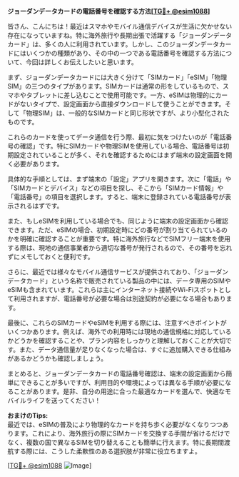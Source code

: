 **ジョーダンデータカードの電話番号を確認する方法[[TG💪+ @esim1088](https://t.me/s/esim1088)]**

皆さん、こんにちは！最近はスマホやモバイル通信デバイスが生活に欠かせない存在になっていますね。特に海外旅行や長期出張で活躍する「ジョーダンデータカード」は、多くの人に利用されています。しかし、このジョーダンデータカードにはいくつかの種類があり、その中の一つである電話番号を確認する方法について、今回は詳しくお伝えしたいと思います。

まず、ジョーダンデータカードには大きく分けて「SIMカード」「eSIM」「物理SIM」の三つのタイプがあります。SIMカードは通常の形をしているもので、スマホやタブレットに差し込むことで使用可能です。一方、eSIMは物理的にカードがないタイプで、設定画面から直接ダウンロードして使うことができます。そして「物理SIM」は、一般的なSIMカードと同じ形状ですが、より小型化されたものです。

これらのカードを使ってデータ通信を行う際、最初に気をつけたいのが「電話番号の確認」です。特にSIMカードや物理SIMを使用している場合、電話番号は初期設定されていることが多く、それを確認するためにはまず端末の設定画面を開く必要があります。

具体的な手順としては、まず端末の「設定」アプリを開きます。次に「電話」や「SIMカードとデバイス」などの項目を探し、そこから「SIMカード情報」や「電話番号」の項目を選択します。すると、端末に登録されている電話番号が表示されるはずです。

また、もしeSIMを利用している場合でも、同じように端末の設定画面から確認できます。ただ、eSIMの場合、初期設定時にどの番号が割り当てられているのかを明確に確認することが重要です。特に海外旅行などでSIMフリー端末を使用する際は、現地の通信事業者から適切な番号が発行されるので、その番号を忘れずにメモしておくと便利です。

さらに、最近では様々なモバイル通信サービスが提供されており、「ジョーダンデータカード」という名称で販売されている製品の中には、データ専用のSIMやeSIMも含まれています。これらは主にインターネット接続やWi-Fiスポットとして利用されますが、電話番号が必要な場合は別途契約が必要になる場合もあります。

最後に、これらのSIMカードやeSIMを利用する際には、注意すべきポイントがいくつかあります。例えば、海外での利用時には現地の通信規格に対応しているかどうかを確認することや、プラン内容をしっかりと理解しておくことが大切です。また、データ通信量が足りなくなった場合は、すぐに追加購入できる仕組みがあるかどうかも確認しましょう。

まとめると、ジョーダンデータカードの電話番号確認は、端末の設定画面から簡単にできることが多いですが、利用目的や環境によっては異なる手順が必要になることがあります。是非、自分の用途に合った最適なカードを選んで、快適なモバイルライフを送ってください！

**おまけのTips:**  
最近では、eSIMの普及により物理的なカードを持ち歩く必要がなくなりつつあります。これにより、海外旅行の際にSIMカードを交換する手間が省けるだけでなく、複数の国で異なるSIMを切り替えることも簡単に行えます。特に長期間渡航する際には、こうした柔軟性のある選択肢が非常に役立ちますよ。

[[TG💪+ @esim1088](https://t.me/s/esim1088) ![Image](https://i.postimg.cc/Y0z9fWf4/image.png)]